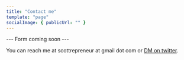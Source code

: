 ```yaml
---
title: "Contact me"
template: "page"
socialImage: { publicUrl: "" }
---
```


--- Form coming soon ---

You can reach me at scottrepreneur at gmail dot com or [DM on twitter](https://twitter.com/scottrepreneur_).
